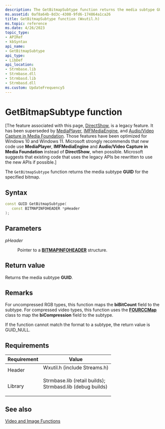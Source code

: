 ```yaml
---
description: The GetBitmapSubtype function returns the media subtype GUID for the specified bitmap.
ms.assetid: 0af8a64b-8d3c-4308-9fd6-174864a1ca26
title: GetBitmapSubtype function (Wxutil.h)
ms.topic: reference
ms.date: 4/26/2023
topic_type: 
- APIRef
- kbSyntax
api_name: 
- GetBitmapSubtype
api_type: 
- LibDef
api_location: 
- Strmbase.lib
- Strmbase.dll
- Strmbasd.lib
- Strmbasd.dll
ms.custom: UpdateFrequency5
---
```


# GetBitmapSubtype function

\[The feature associated with this page, [DirectShow](/windows/win32/directshow/directshow), is a legacy feature. It has been superseded by [MediaPlayer](/uwp/api/Windows.Media.Playback.MediaPlayer), [IMFMediaEngine](/windows/win32/api/mfmediaengine/nn-mfmediaengine-imfmediaengine), and [Audio/Video Capture in Media Foundation](windows/win32/medfound/audio-video-capture-in-media-foundation). Those features have been optimized for Windows 10 and Windows 11. Microsoft strongly recommends that new code use **MediaPlayer**, **IMFMediaEngine** and **Audio/Video Capture in Media Foundation** instead of **DirectShow**, when possible. Microsoft suggests that existing code that uses the legacy APIs be rewritten to use the new APIs if possible.\]

The `GetBitmapSubtype` function returns the media subtype **GUID** for the specified bitmap.

## Syntax


```C++
const GUID GetBitmapSubtype(
   const BITMAPINFOHEADER *pHeader
);
```



## Parameters

<dl> <dt>

*pHeader* 
</dt> <dd>

Pointer to a [**BITMAPINFOHEADER**](/windows/win32/api/wingdi/ns-wingdi-bitmapinfoheader) structure.

</dd> </dl>

## Return value

Returns the media subtype **GUID**.

## Remarks

For uncompressed RGB types, this function maps the **biBitCount** field to the subtype. For compressed video types, this function uses the [**FOURCCMap**](fourccmap.md) class to map the **biCompression** field to the subtype.

If the function cannot match the format to a subtype, the return value is GUID\_NULL.

## Requirements



| Requirement | Value |
|--------------------|--------------------------------------------------------------------------------------------------------------------------------------------------------------------------------------------|
| Header<br/>  | <dl> <dt>Wxutil.h (include Streams.h)</dt> </dl>                                                                                    |
| Library<br/> | <dl> <dt>Strmbase.lib (retail builds); </dt> <dt>Strmbasd.lib (debug builds)</dt> </dl> |



## See also

<dl> <dt>

[Video and Image Functions](video-and-image-functions.md)
</dt> </dl>

 

 




